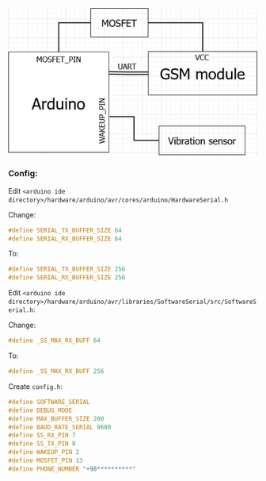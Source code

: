 <img src="https://raw.githubusercontent.com/doorbash/arduino-security-alarm/master/diagram.png" />

### Config:

Edit `<arduino ide directory>/hardware/arduino/avr/cores/arduino/HardwareSerial.h`

Change:
```cpp
#define SERIAL_TX_BUFFER_SIZE 64
#define SERIAL_RX_BUFFER_SIZE 64
```

To:
```cpp
#define SERIAL_TX_BUFFER_SIZE 256
#define SERIAL_RX_BUFFER_SIZE 256
```

Edit `<arduino ide directory>/hardware/arduino/avr/libraries/SoftwareSerial/src/SoftwareSerial.h`:

Change:
```cpp
#define _SS_MAX_RX_BUFF 64
```

To:
```cpp
#define _SS_MAX_RX_BUFF 256
```

Create `config.h`:
```cpp
#define SOFTWARE_SERIAL
#define DEBUG_MODE
#define MAX_BUFFER_SIZE 200
#define BAUD_RATE_SERIAL 9600
#define SS_RX_PIN 7
#define SS_TX_PIN 8
#define WAKEUP_PIN 2
#define MOSFET_PIN 13
#define PHONE_NUMBER "+98**********"
```